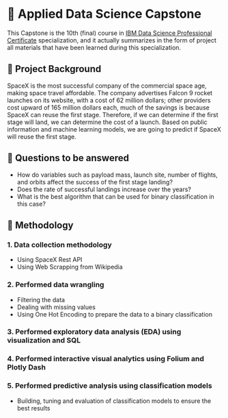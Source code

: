 # :rocket: Applied Data Science Capstone
This Capstone is the 10th (final) course in [IBM Data Science Professional Certificate](https://www.coursera.org/professional-certificates/ibm-data-science) specialization, and it actually summarizes in the form of project all materials that have been learned during this specialization.
## :page_facing_up: Project Background
SpaceX is the most successful company of the commercial space 
age, making space travel affordable. The company advertises Falcon 
9 rocket launches on its website, with a cost of 62 million dollars; 
other providers cost upward of 165 million dollars each, much of the 
savings is because SpaceX can reuse the first stage. Therefore, if we 
can determine if the first stage will land, we can determine the cost 
of a launch. Based on public information and machine learning 
models, we are going to predict if SpaceX will reuse the first stage.
## :page_facing_up: Questions to be answered 
- How do variables such as payload mass, launch site, number of 
flights, and orbits affect the success of the first stage landing? 
- Does the rate of successful landings increase over the years? 
- What is the best algorithm that can be used for binary classification 
in this case?
## :page_facing_up: Methodology
  ### 1. Data collection methodology
  - Using SpaceX Rest API
  - Using Web Scrapping from Wikipedia
  ### 2. Performed data wrangling
  - Filtering the data
  - Dealing with missing values
  - Using One Hot Encoding to prepare the data to a binary classification
  ### 3. Performed exploratory data analysis (EDA) using visualization and SQL
  ### 4. Performed interactive visual analytics using Folium and Plotly Dash
  ### 5. Performed predictive analysis using classification models
  - Building, tuning and evaluation of classification models to ensure the best
  results
